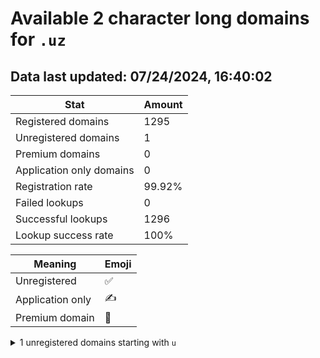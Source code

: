 # Available 2 character long domains for `.uz`

## Data last updated: 07/24/2024, 16:40:02

|Stat|Amount|
|--|--|
|Registered domains|1295|
|Unregistered domains|1|
|Premium domains|0|
|Application only domains|0|
|Registration rate|99.92%|
|Failed lookups|0|
|Successful lookups|1296|
|Lookup success rate|100%|


|Meaning|Emoji|
|--|--|
|Unregistered|:white_check_mark:|
|Application only|:writing_hand:|
|Premium domain|:gem:|

<details>
<summary>1 unregistered domains starting with <bold><code>u</code></bold></summary>

|Type|Domain|
|--|--|
|:white_check_mark:|`un.uz`|
</details>